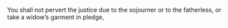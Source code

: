 You shall not pervert the justice due to the sojourner or to the fatherless, or take a widow’s garment in pledge,

